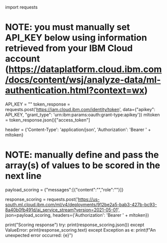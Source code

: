 import requests

# NOTE: you must manually set API_KEY below using information retrieved from your IBM Cloud account (https://dataplatform.cloud.ibm.com/docs/content/wsj/analyze-data/ml-authentication.html?context=wx)
API_KEY = "<your API key>"
token_response = requests.post('https://iam.cloud.ibm.com/identity/token', data={"apikey": API_KEY, "grant_type": 'urn:ibm:params:oauth:grant-type:apikey'})
mltoken = token_response.json()["access_token"]

header = {'Content-Type': 'application/json', 'Authorization': 'Bearer ' + mltoken}

# NOTE:  manually define and pass the array(s) of values to be scored in the next line
payload_scoring = {"messages":[{"content":"","role":""}]}

response_scoring = requests.post('https://us-south.ml.cloud.ibm.com/ml/v4/deployments/912be2a5-bab3-427b-bc93-8a40b0fb491d/ai_service_stream?version=2021-05-01', json=payload_scoring,
 headers={'Authorization': 'Bearer ' + mltoken})

print("Scoring response")
try:
    print(response_scoring.json())
except ValueError:
    print(response_scoring.text)
except Exception as e:
    print(f"An unexpected error occurred: {e}")
